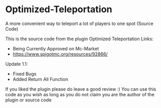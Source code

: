 # Optimized-Teleportation
A more convenient way to teleport a lot of players to one spot (Source Code)

This is the source code from the plugin Optimized Teleportation
Links:
  - Being Currently Approved on Mc-Market
  - https://www.spigotmc.org/resources/92866/

Update 1.1:
 - Fixed Bugs
 - Added Return All Function
  
If you liked the plugin please do leave a good review :)
You can use this code as you wish as long as you do not claim you are the author of the plugin or source code
